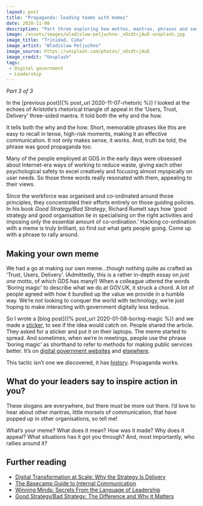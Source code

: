 ```yaml
---
layout: post
title: "Propaganda: leading teams with memes"
date: 2020-11-08
description: "Part three exploring how mottos, mantras, phrases and soundbites are used to gel teams together in moments of great change."
image: /assets/images/wladislaw-peljuchno-_xOcdtcjAuE-unsplash.jpg
image_title: "Trinidad, Cuba"
image_artist: "Wladislaw Peljuchno"
image_source: https://unsplash.com/photos/_xOcdtcjAuE
image_credit: "Unsplash"
tags:
 - Digital government
 - Leadership
---
```


*Part 3 of 3*

In the [previous post]({% post_url 2020-11-07-rhetoric %}) I looked at the echoes of Aristotle’s rhetorical triangle of appeal in the ‘Users, Trust, Delivery’ three-sided mantra. It told both the why and the how.

It tells both the why and the how. Short, memorable phrases like this are easy to recall in tense, high-risk moments, making it an effective communication. It not only makes sense, it works. And, truth be told, the phrase was good propaganda too.

Many of the people employed at GDS in the early days were obsessed about Internet-era ways of working to reduce waste, giving each other psychological safety to excel creatively and focusing almost myopically on user needs. So those three words really resonated with them, appealing to their views.

Since the workforce was organised and co-ordinated around those principles, they concentrated their efforts entirely on those guiding policies. In his book *Good Strategy/Bad Strategy*, Richard Rumelt says how ‘good strategy and good organisation lie in specialising on the right activities and imposing only the essential amount of co-ordination.’ Hacking co-ordination with a meme is truly brilliant, so find out what gets people going. Come up with a phrase to rally around.

## Making your own meme

We had a go at making our own meme…though nothing quite as crafted as ‘Trust, Users, Delivery’. (Admittedly, this is a rather in-depth essay on *just one* motto, of which GDS has many!) When a colleague uttered the words ‘Boring magic’ to describe what we do at GOV.UK, it struck a chord. A lot of people agreed with how it bundled up the value we provide in a humble way. We’re not looking to conquer the world with technology, we’re just hoping to make interacting with government digitally less tedious.

So I wrote a [blog post]({% post_url 2020-01-08-boring-magic %}) and we made a [sticker](https://twitter.com/stevenjmesser/status/1226099069996732418), to see if the idea would catch on. People shared the article. They asked for a sticker and put it on their laptops. The meme started to spread. And sometimes, when we’re in meetings, people use the phrase ‘boring magic’ as shorthand to refer to methods for making public services better. It’s on [digital government websites](https://apolitical.co/en/solution_article/what-is-digital-transformation) and [elsewhere](https://noisydecentgraphics.typepad.com/design/2020/11/rdi-insights-talk-tuesday-night.html).

This tactic isn’t one we discovered, it has [history](https://gilest.org/2017/stickers/). Propaganda works.

## What do your leaders say to inspire action in you?

These slogans are everywhere, but there must be more out there. I’d love to hear about other mantras, little morsels of communication, that have popped up in other organisations, so tell me!

What’s your meme? What does it mean? How was it made? Why does it appeal? What situations has it got you through? And, most importantly, who rallies around it?

## Further reading

- [Digital Transformation at Scale: Why the Strategy Is Delivery](http://londonpublishingpartnership.co.uk/digital-transformation-at-scale/)
- [The Basecamp Guide to Internal Communication](https://basecamp.com/guides/how-we-communicate)
- [Winning Minds: Secrets From the Language of Leadership](https://www.palgrave.com/gp/book/9781137465924)
- [Good Strategy/Bad Strategy: The Difference and Why it Matters](http://goodbadstrategy.com)
